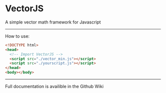 # VectorJS
A simple vector math framework for Javascript
***
How to use:
```html
<!DOCTYPE html>
<head>
  <!-- Import VectorJS -->
  <script src="./vector_min.js"></script>
  <script src="./yourscript.js"></script>
</head>
<body></body>
```
***
Full documentation is availible in the Github Wiki
